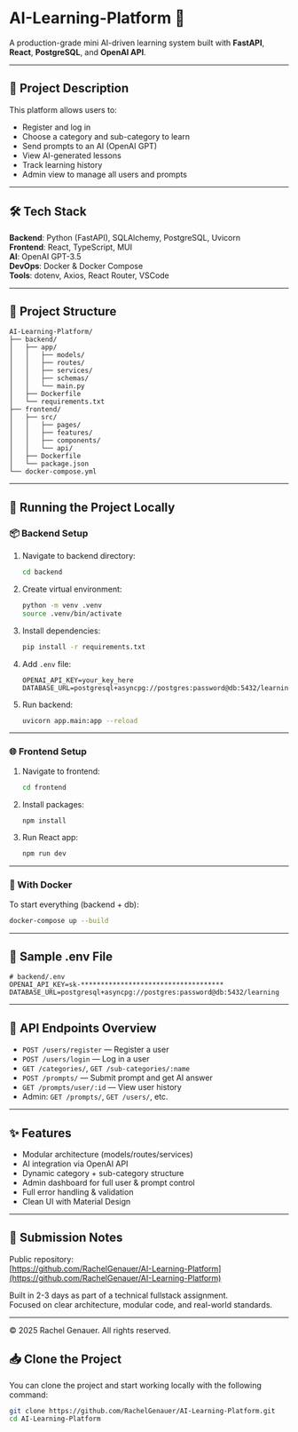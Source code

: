 # AI-Learning-Platform 🤖

A production-grade mini AI-driven learning system built with **FastAPI**, **React**, **PostgreSQL**, and **OpenAI API**.

---

## 📌 Project Description

This platform allows users to:
- Register and log in
- Choose a category and sub-category to learn
- Send prompts to an AI (OpenAI GPT)
- View AI-generated lessons
- Track learning history
- Admin view to manage all users and prompts

---

## 🛠 Tech Stack

**Backend**: Python (FastAPI), SQLAlchemy, PostgreSQL, Uvicorn  
**Frontend**: React, TypeScript, MUI  
**AI**: OpenAI GPT-3.5  
**DevOps**: Docker & Docker Compose  
**Tools**: dotenv, Axios, React Router, VSCode  

---

## 📂 Project Structure

```
AI-Learning-Platform/
├── backend/
│   ├── app/
│   │   ├── models/
│   │   ├── routes/
│   │   ├── services/
│   │   ├── schemas/
│   │   └── main.py
│   ├── Dockerfile
│   └── requirements.txt
├── frontend/
│   ├── src/
│   │   ├── pages/
│   │   ├── features/
│   │   ├── components/
│   │   └── api/
│   ├── Dockerfile
│   └── package.json
└── docker-compose.yml
```

---

## 🚀 Running the Project Locally

### 📦 Backend Setup

1. Navigate to backend directory:
   ```bash
   cd backend
   ```

2. Create virtual environment:
   ```bash
   python -m venv .venv
   source .venv/bin/activate  
   ```

3. Install dependencies:
   ```bash
   pip install -r requirements.txt
   ```

4. Add `.env` file:
   ```dotenv
   OPENAI_API_KEY=your_key_here
   DATABASE_URL=postgresql+asyncpg://postgres:password@db:5432/learning
   ```

5. Run backend:
   ```bash
   uvicorn app.main:app --reload
   ```

---

### 🌐 Frontend Setup

1. Navigate to frontend:
   ```bash
   cd frontend
   ```

2. Install packages:
   ```bash
   npm install
   ```

3. Run React app:
   ```bash
   npm run dev
   ```

---

### 🐳 With Docker

To start everything (backend + db):

```bash
docker-compose up --build
```

---

## 🔐 Sample .env File

```dotenv
# backend/.env
OPENAI_API_KEY=sk-************************************
DATABASE_URL=postgresql+asyncpg://postgres:password@db:5432/learning
```

---

## 📌 API Endpoints Overview

- `POST /users/register` — Register a user
- `POST /users/login` — Log in a user
- `GET /categories/`, `GET /sub-categories/:name`
- `POST /prompts/` — Submit prompt and get AI answer
- `GET /prompts/user/:id` — View user history
- Admin: `GET /prompts/`, `GET /users/`, etc.

---

## ✨ Features

- Modular architecture (models/routes/services)
- AI integration via OpenAI API
- Dynamic category + sub-category structure
- Admin dashboard for full user & prompt control
- Full error handling & validation
- Clean UI with Material Design

---

## 📝 Submission Notes

Public repository:  
[https://github.com/RachelGenauer/AI-Learning-Platform](https://github.com/RachelGenauer/AI-Learning-Platform)

Built in 2-3 days as part of a technical fullstack assignment.  
Focused on clear architecture, modular code, and real-world standards.

---

© 2025 Rachel Genauer. All rights reserved.


## 📥 Clone the Project

You can clone the project and start working locally with the following command:

```bash
git clone https://github.com/RachelGenauer/AI-Learning-Platform.git
cd AI-Learning-Platform
```

